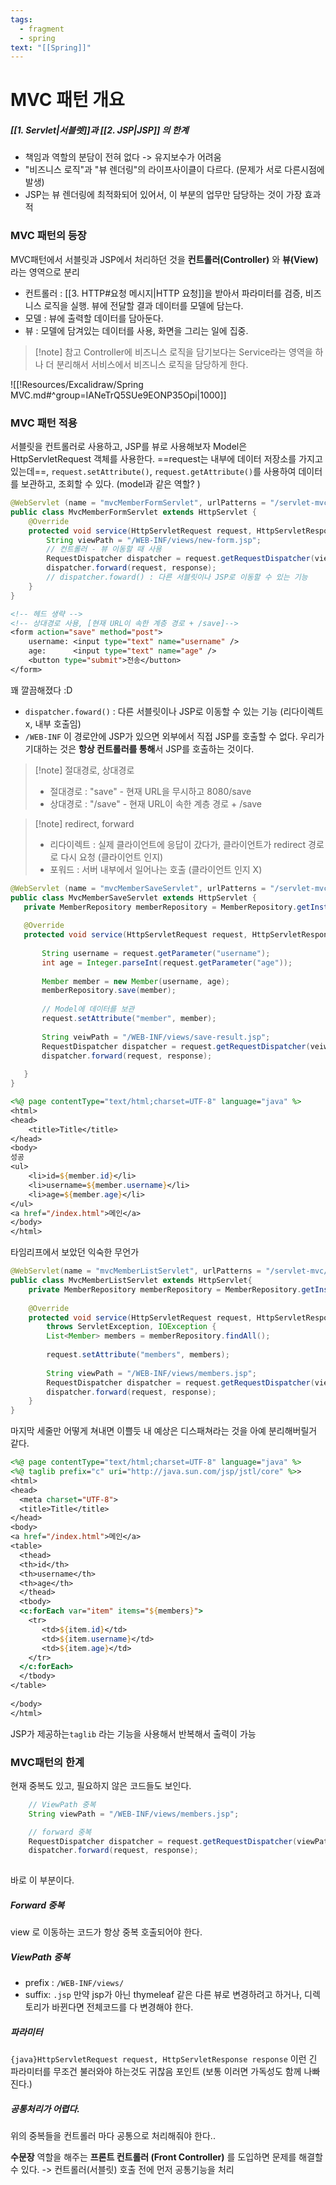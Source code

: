 ```yaml
---
tags:
  - fragment
  - spring
text: "[[Spring]]"
---
```


# MVC 패턴 개요
##### [[1. Servlet|서블렛]]과 [[2. JSP|JSP]] 의  한계
- 책임과 역할의 분담이 전혀 없다 -> 유지보수가 어려움
- "비즈니스 로직"과 "뷰 렌더링"의 라이프사이클이 다르다. (문제가 서로 다른시점에 발생)
- JSP는 뷰 렌더링에 최적화되어 있어서, 이 부분의 업무만 담당하는 것이 가장 효과적

### MVC 패턴의 등장
MVC패턴에서 서블릿과 JSP에서 처리하던 것을 **컨트롤러(Controller)** 와 **뷰(View)** 라는 영역으로 분리

- 컨트롤러 : [[3. HTTP#요청 메시지|HTTP 요청]]을 받아서 파라미터를 검증, 비즈니스 로직을 실행. 
  뷰에 전달할 결과 데이터를 모델에 담는다.
- 모델 : 뷰에 출력할 데이터를 담아둔다. 
- 뷰 : 모델에 담겨있는 데이터를 사용, 화면을 그리는 일에 집중.

> [!note] 참고
> Controller에 비즈니스 로직을 담기보다는 Service라는 영역을 하나 더 분리해서
> 서비스에서 비즈니스 로직을 담당하게 한다.

![[!Resources/Excalidraw/Spring MVC.md#^group=IANeTrQ5SUe9EONP35Opi|1000]]

### MVC 패턴 적용

서블릿을 컨트롤러로 사용하고, JSP를 뷰로 사용해보자
Model은 HttpServletRequest 객체를 사용한다. ==request는 내부에 데이터 저장소를 가지고 있는데==,
`request.setAttribute()`, `request.getAttribute()`를 사용하여 데이터를 보관하고, 조회할 수 있다. (model과 같은 역할? )

~~~java
@WebServlet (name = "mvcMemberFormServlet", urlPatterns = "/servlet-mvc/members/new-form")  
public class MvcMemberFormServlet extends HttpServlet {  
    @Override  
    protected void service(HttpServletRequest request, HttpServletResponse response){
        String viewPath = "/WEB-INF/views/new-form.jsp";  
        // 컨트롤러 - 뷰 이동할 때 사용  
        RequestDispatcher dispatcher = request.getRequestDispatcher(viewPath);  
        dispatcher.forward(request, response);  
        // dispatcher.foward() : 다른 서블릿이나 JSP로 이동할 수 있는 기능
    }  
}
~~~

~~~jsp
<!-- 헤드 생략 -->
<!-- 상대경로 사용, [현재 URL이 속한 계층 경로 + /save]-->
<form action="save" method="post">  
    username: <input type="text" name="username" />  
    age:      <input type="text" name="age" />  
    <button type="submit">전송</button> 
</form> 
~~~

꽤 깔끔해졌다 :D

- `dispatcher.foward()` : 다른 서블릿이나 JSP로 이동할 수 있는 기능 (리다이렉트x, 내부 호출임)
- `/WEB-INF` 이 경로안에 JSP가 있으면 외부에서 직접 JSP를 호출할 수 없다.
  우리가 기대하는 것은 **항상 컨트롤러를 통해**서 JSP를 호출하는 것이다.

> [!note] 절대경로, 상대경로
> - 절대경로 : "save" - 현재 URL을 무시하고  8080/save
> - 상대경로 : "/save" - 현재 URL이 속한 계층 경로 + /save

> [!note] redirect, forward
> - 리다이렉트 : 실제 클라이언트에 응답이 갔다가, 클라이언트가 redirect 경로로 다시 요청 (클라이언트 인지)
> - 포워드 : 서버 내부에서 일어나는 호출 (클라이언트 인지 X)


 ~~~java title:"Save"
 @WebServlet (name = "mvcMemberSaveServlet", urlPatterns = "/servlet-mvc/members/save")  
public class MvcMemberSaveServlet extends HttpServlet {  
    private MemberRepository memberRepository = MemberRepository.getInstance();  
  
    @Override  
    protected void service(HttpServletRequest request, HttpServletResponse response) throws ServletException, IOException {  
  
        String username = request.getParameter("username");  
        int age = Integer.parseInt(request.getParameter("age"));  
  
        Member member = new Member(username, age);  
        memberRepository.save(member);  
  
        // Model에 데이터를 보관  
        request.setAttribute("member", member);  
  
        String veiwPath = "/WEB-INF/views/save-result.jsp";  
        RequestDispatcher dispatcher = request.getRequestDispatcher(veiwPath);  
        dispatcher.forward(request, response);  
  
    }
}
~~~

~~~jsp
<%@ page contentType="text/html;charset=UTF-8" language="java" %>  
<html>  
<head>  
    <title>Title</title>  
</head>  
<body>  
성공  
<ul>  
    <li>id=${member.id}</li>  
    <li>username=${member.username}</li>  
    <li>age=${member.age}</li>  
</ul>  
<a href="/index.html">메인</a>  
</body>  
</html>
~~~
타임리프에서 보았던 익숙한 무언가

~~~java title:"MemberList"
@WebServlet(name = "mvcMemberListServlet", urlPatterns = "/servlet-mvc/members")  
public class MvcMemberListServlet extends HttpServlet{  
    private MemberRepository memberRepository = MemberRepository.getInstance();  
  
    @Override  
    protected void service(HttpServletRequest request, HttpServletResponse response) 
	    throws ServletException, IOException {  
        List<Member> members = memberRepository.findAll();  
  
        request.setAttribute("members", members);  
  
        String viewPath = "/WEB-INF/views/members.jsp";  
        RequestDispatcher dispatcher = request.getRequestDispatcher(viewPath);  
        dispatcher.forward(request, response);  
    }
}
~~~    
마지막 세줄만 어떻게 쳐내면 이쁠듯
내 예상은 디스패쳐라는 것을 아예 분리해버릴거 같다.

~~~JSP
<%@ page contentType="text/html;charset=UTF-8" language="java" %>  
<%@ taglib prefix="c" uri="http://java.sun.com/jsp/jstl/core" %>>  
<html>  
<head>  
  <meta charset="UTF-8">  
  <title>Title</title>  
</head>  
<body>  
<a href="/index.html">메인</a>  
<table>  
  <thead>  
  <th>id</th>  
  <th>username</th>  
  <th>age</th>  
  </thead>  
  <tbody>  
  <c:forEach var="item" items="${members}">  
    <tr>  
       <td>${item.id}</td>  
       <td>${item.username}</td>  
       <td>${item.age}</td>  
    </tr>  
  </c:forEach>  
  </tbody>  
</table>  
  
</body>  
</html>
~~~
JSP가 제공하는`taglib` 라는 기능을 사용해서 반복해서 출력이 가능

### MVC패턴의 한계
현재 중복도 있고, 필요하지 않은 코드들도 보인다.

~~~java
	// ViewPath 중복	 
    String viewPath = "/WEB-INF/views/members.jsp";  

	// forward 중복
    RequestDispatcher dispatcher = request.getRequestDispatcher(viewPath);  
    dispatcher.forward(request, response);  
    
~~~
바로 이 부분이다.

##### Forward 중복
view 로 이동하는 코드가 항상 중복 호출되어야 한다. 

##### ViewPath 중복
- prefix : `/WEB-INF/views/`
- suffix: `.jsp`
만약 jsp가 아닌 thymeleaf 같은 다른 뷰로 변경하려고 하거나, 디렉토리가 바뀐다면 전체코드를 다 변경해야 한다.
##### 파라미터
`{java}HttpServletRequest request, HttpServletResponse response`
이런 긴 파라미터를 무조건 불러와야 하는것도 귀찮음 포인트 (보통 이러면 가독성도 함께 나빠진다.)

##### 공통처리가 어렵다.
위의 중복들을 컨트롤러 마다 공통으로 처리해줘야 한다..

**수문장** 역할을 해주는 **프론트 컨트롤러 (Front Controller)** 를 도입하면 문제를 해결할 수 있다.
-> 컨트롤러(서블릿) 호출 전에 먼저 공통기능을 처리

